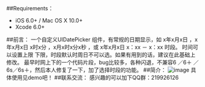##Requirements：
- iOS 6.0+ / Mac OS X 10.0+
- Xcode 6.0+

##前言：
    一个自定义UIDatePicker 组件，有常规的日期显示，如 x年x月x日 ，x年x月x日  x时x分 ，x月x时x分x秒 ，或  x年x月x日   x：xx － x：xx 时段。
时间可以设置上限 下限，时段默认时周日不可以选。如果有用到的话，建议在此基础上修改。
    最早时网上下的一个代码片段，bug比较多，各种闪退，不兼容6 ／6＋ ／6s／6s＋，然后本人修复了一下，加了选择时段的功能。
##简介：
![image](https://github.com/shenAlexy/MVVM/blob/master/MVVM.jpg)
具体使用见demo吧！
##联系交流：
感兴趣的可以加下QQ群：219926126
